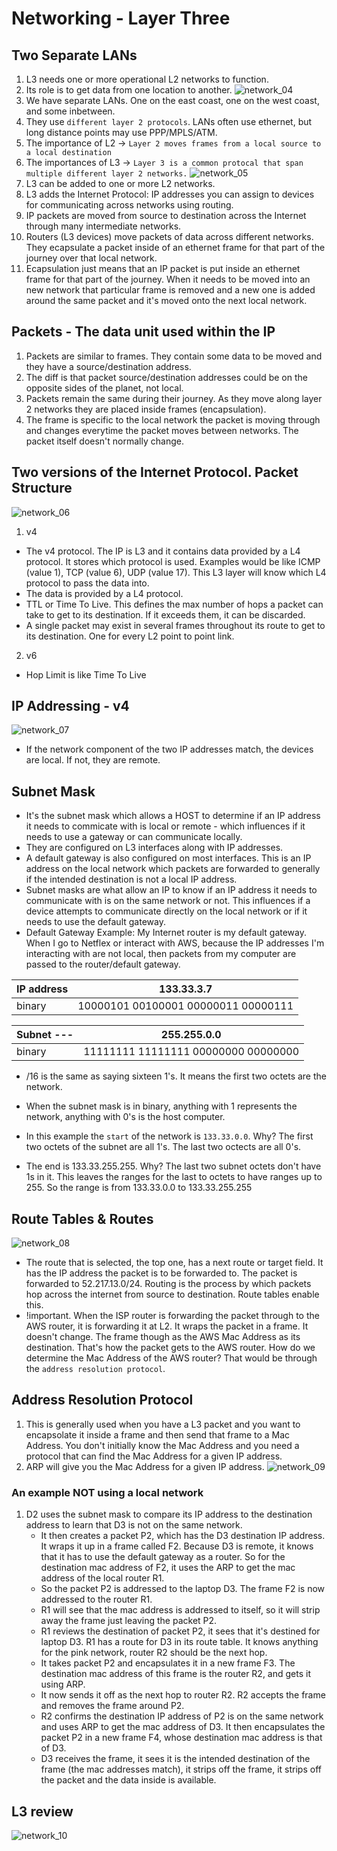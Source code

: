 # Networking - Layer Three

## Two Separate LANs

1. L3 needs one or more operational L2 networks to function.
2. Its role is to get data from one location to another.
![network_04](../assets/network_04.png)
3. We have separate LANs. One on the east coast, one on the west coast, and some inbetween.
4. They use ```different layer 2 protocols```.  LANs often use ethernet, but long distance points may use PPP/MPLS/ATM.
5. The importance of L2 -> ```Layer 2 moves frames from a local source to a local destination```
6. The importances of L3 -> ```Layer 3 is a common protocal that span multiple different layer 2 networks.``` 
![network_05](../assets/network_05.png)
7. L3 can be added to one or more L2 networks.
8. L3 adds the Internet Protocol: IP addresses you can assign to devices for communicating across networks using routing.
9. IP packets are moved from source to destination across the Internet through many intermediate networks. 
10. Routers (L3 devices) move packets of data across different networks.  They ecapsulate a packet inside of an ethernet frame for that part of the journey over that local network.
11. Ecapsulation just means that an IP packet is put inside an ethernet frame for that part of the journey.  When it needs to be moved into an new network that particular frame is removed and a new one is added around the same packet and it's moved onto the next local network.


## Packets - The data unit used within the IP
1. Packets are similar to frames. They contain some data to be moved and they have a source/destination address.
2. The diff is that packet source/destination addresses could be on the opposite sides of the planet, not local.
3. Packets remain the same during their journey. As they move along layer 2 networks they are placed inside frames (encapsulation).
4. The frame is specific to the local network the packet is moving through and changes everytime the packet moves between networks.  The packet itself doesn't normally change.

## Two versions of the Internet Protocol. Packet Structure

 ![network_06](../assets/network_06.png)
 1. v4
 * The v4 protocol. The IP is L3 and it contains data provided by a L4 protocol. It stores which protocol is used.  Examples would be like ICMP (value 1), TCP (value 6), UDP (value 17). This L3 layer will know which L4 protocol to pass the data into.
 * The data is provided by a L4 protocol.
 * TTL or Time To Live. This defines the max number of hops a packet can take to get to its destination.  If it exceeds them, it can be discarded. 
 * A single packet may exist in several frames throughout its route to get to its destination.  One for every L2 point to point link.    

 2. v6
 * Hop Limit is like Time To Live


 ## IP Addressing - v4
 ![network_07](../assets/network_07.png)
 * If the network component of the two IP addresses match, the devices are local.  If not, they are remote.


 ## Subnet Mask
 * It's the subnet mask which allows a HOST to determine if an IP address it needs to commicate with is local or remote - which influences if it needs to use a gateway or can communicate locally.
 * They are configured on L3 interfaces along with IP addresses. 
 * A default gateway is also configured on most interfaces.  This is an IP address on the local network which packets are forwarded to generally if the intended destination is not a local IP address.
 * Subnet masks are what allow an IP to know if an IP address it needs to communicate with is on the same network or not. This influences if a device attempts to communicate directly on the local network or if it needs to use the default gateway.
 * Default Gateway Example: My Internet router is my default gateway.  When I go to Netflex or interact with AWS, because the IP addresses I'm interacting with are not local, then packets from my computer are passed to the router/default gateway.

 | IP address | 133.33.3.7 |
 | ---------  | ---------- |
 | binary | 10000101 00100001 00000011 00000111 |

 | Subnet ---   | 255.255.0.0 |
 | ---------    | ---------- |
 | binary | 11111111 11111111 00000000 00000000 |    

 * /16 is the same as saying sixteen 1's.  It means the first two octets are the network.
 * When the subnet mask is in binary, anything with 1 represents the network, anything with 0's is the host computer. 
 
* In this example the ```start``` of the network is ```133.33.0.0```.  Why? The first two octets of the subnet are all 1's. The last two octects are all 0's. 
* The end is 133.33.255.255.  Why? The last two subnet octets don't have 1s in it. This leaves the ranges for the last to octets to have ranges up to 255.  So the range is from 133.33.0.0 to 133.33.255.255

## Route Tables & Routes

![network_08](../assets/network_08.png)

* The route that is selected, the top one, has a next route or target field.  It has the IP address the packet is to be forwarded to.  The packet is forwarded to 52.217.13.0/24. Routing is the process by which packets hop across the internet from source to destination.  Route tables enable this.
* !important. When the ISP router is forwarding the packet through to the AWS router, it is forwarding it at L2. It wraps the packet in a frame. It doesn't change.  The frame though as the AWS Mac Address as its destination.  That's how the packet gets to the AWS router.  How do we determine the Mac Address of the AWS router? That would be through the ```address resolution protocol```.

## Address Resolution Protocol

1. This is generally used when you have a L3 packet and you want to encapsolate it inside a frame and then send that frame to a Mac Address.  You don't initially know the Mac Address and you need a protocol that can find the Mac Address for a given IP address. 
2. ARP will give you the Mac Address for a given IP address.
![network_09](../assets/network_09.png)

### An example NOT using a local network
1. D2 uses the subnet mask to compare its IP address to the destination address to learn that D3 is not on the same network.
    * It then creates a packet P2, which has the D3 destination IP address. It wraps it up in a frame called F2. Because D3 is remote, it knows that it has to use the default gateway as a router.  So for the destination mac address of F2, it uses the ARP to get the mac address of the local router R1.
    * So the packet P2 is addressed to the laptop D3.  The frame F2 is now addressed to the router R1.
    * R1 will see that the mac address is addressed to itself, so it will strip away the frame just leaving the packet P2.
    * R1 reviews the destination of packet P2, it sees that it's destined for laptop D3. R1 has a route for D3 in its route table. It knows anything for the pink network, router R2 should be the next hop.
    * It takes packet P2 and encapsulates it in a new frame F3.  The destination mac address of this frame is the router R2, and gets it using ARP.
    * It now sends it off as the next hop to router R2.  R2 accepts the frame and removes the frame around P2.
    * R2 confirms the destination IP address of P2 is on the same network and uses ARP to get the mac address of D3. It then encapsulates the packet P2 in a new frame F4, whose destination mac address is that of D3.
    * D3 receives the frame, it sees it is the intended destination of the frame (the mac addresses match), it strips off the frame, it strips off the packet and the data inside is available. 

## L3 review
![network_10](../assets/network_10.png)